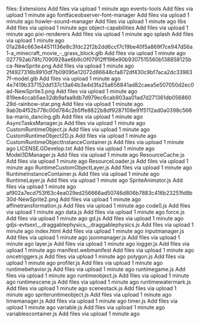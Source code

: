 files:
Extensions
Add files via upload
1 minute ago
events-tools
Add files via upload
1 minute ago
fontfaceobserver-font-manager
Add files via upload
1 minute ago
howler-sound-manager
Add files via upload
1 minute ago
libs
Add files via upload
1 minute ago
object-capabilities
Add files via upload
1 minute ago
pixi-renderers
Add files via upload
1 minute ago
splash
Add files via upload
1 minute ago
01a284c663e44511136e8c3fdc22f2b2dd6ccf7c19be40f5a869f7ce947d56a1-a_minecraft_movie_-_grass_block.glb
Add files via upload
1 minute ago
027792ab78fc7090928ae6b9c0f07912ff196e90b9307515560b138858125bca-NewSprite.png
Add files via upload
1 minute ago
2f4927316b9910df7b09095e12072d86648cfa872df430c9bf7aca2dc339837f-model.glb
Add files via upload
1 minute ago
4e7419b337152dd137c13a64b3e4d3fa25a656841ad82caea5e507050d2ec0ad-NewSprite3.png
Add files via upload
1 minute ago
819ee4ccab5ae32db9afaa9db7d979ec6cab903aa01ad7d271361db05686029d-rainbow-star.png
Add files via upload
1 minute ago
9ab3b4f52b778c00d784c2b5ffe8822b8df9287108e91f5112ad0a0398c566ba-mario_dancing.glb
Add files via upload
1 minute ago
AsyncTasksManager.js
Add files via upload
1 minute ago
CustomRuntimeObject.js
Add files via upload
1 minute ago
CustomRuntimeObject2D.js
Add files via upload
1 minute ago
CustomRuntimeObjectInstanceContainer.js
Add files via upload
1 minute ago
LICENSE.GDevelop.txt
Add files via upload
1 minute ago
Model3DManager.js
Add files via upload
1 minute ago
ResourceCache.js
Add files via upload
1 minute ago
ResourceLoader.js
Add files via upload
1 minute ago
RuntimeCustomObjectLayer.js
Add files via upload
1 minute ago
RuntimeInstanceContainer.js
Add files via upload
1 minute ago
RuntimeLayer.js
Add files via upload
1 minute ago
SpriteAnimator.js
Add files via upload
1 minute ago
af902a7ecd753f63c4ea029ed256666ad50746d806b7883c416b23251fd8b30d-NewSprite2.png
Add files via upload
1 minute ago
affinetransformation.js
Add files via upload
1 minute ago
code0.js
Add files via upload
1 minute ago
data.js
Add files via upload
1 minute ago
force.js
Add files via upload
1 minute ago
gd.js
Add files via upload
1 minute ago
gdjs-evtsext__draggablephysics__draggablephysics.js
Add files via upload
1 minute ago
index.html
Add files via upload
1 minute ago
inputmanager.js
Add files via upload
1 minute ago
jsonmanager.js
Add files via upload
1 minute ago
layer.js
Add files via upload
1 minute ago
logger.js
Add files via upload
1 minute ago
manifest.webmanifest
Add files via upload
1 minute ago
oncetriggers.js
Add files via upload
1 minute ago
polygon.js
Add files via upload
1 minute ago
profiler.js
Add files via upload
1 minute ago
runtimebehavior.js
Add files via upload
1 minute ago
runtimegame.js
Add files via upload
1 minute ago
runtimeobject.js
Add files via upload
1 minute ago
runtimescene.js
Add files via upload
1 minute ago
runtimewatermark.js
Add files via upload
1 minute ago
scenestack.js
Add files via upload
1 minute ago
spriteruntimeobject.js
Add files via upload
1 minute ago
timemanager.js
Add files via upload
1 minute ago
timer.js
Add files via upload
1 minute ago
variable.js
Add files via upload
1 minute ago
variablescontainer.js
Add files via upload
1 minute ago
